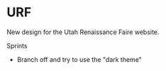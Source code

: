 # URF
New design for the Utah Renaissance Faire website.

Sprints
- Branch off and try to use the "dark theme"